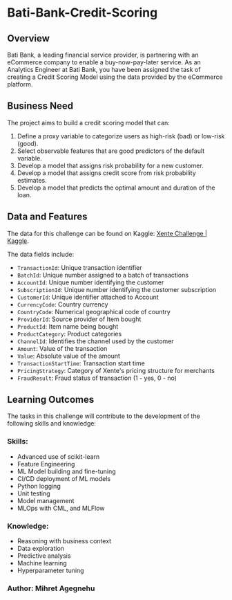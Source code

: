 # Bati-Bank-Credit-Scoring

## Overview

Bati Bank, a leading financial service provider, is partnering with an eCommerce company to enable a buy-now-pay-later service. As an Analytics Engineer at Bati Bank, you have been assigned the task of creating a Credit Scoring Model using the data provided by the eCommerce platform.

## Business Need

The project aims to build a credit scoring model that can:

1. Define a proxy variable to categorize users as high-risk (bad) or low-risk (good).
2. Select observable features that are good predictors of the default variable.
3. Develop a model that assigns risk probability for a new customer.
4. Develop a model that assigns credit score from risk probability estimates.
5. Develop a model that predicts the optimal amount and duration of the loan.

## Data and Features

The data for this challenge can be found on Kaggle: [Xente Challenge | Kaggle](https://www.kaggle.com/competitions/xente-challenge).

The data fields include:

- `TransactionId`: Unique transaction identifier
- `BatchId`: Unique number assigned to a batch of transactions
- `AccountId`: Unique number identifying the customer
- `SubscriptionId`: Unique number identifying the customer subscription
- `CustomerId`: Unique identifier attached to Account
- `CurrencyCode`: Country currency
- `CountryCode`: Numerical geographical code of country
- `ProviderId`: Source provider of Item bought
- `ProductId`: Item name being bought
- `ProductCategory`: Product categories
- `ChannelId`: Identifies the channel used by the customer
- `Amount`: Value of the transaction
- `Value`: Absolute value of the amount
- `TransactionStartTime`: Transaction start time
- `PricingStrategy`: Category of Xente's pricing structure for merchants
- `FraudResult`: Fraud status of transaction (1 - yes, 0 - no)

## Learning Outcomes

The tasks in this challenge will contribute to the development of the following skills and knowledge:

### Skills:
- Advanced use of scikit-learn
- Feature Engineering
- ML Model building and fine-tuning
- CI/CD deployment of ML models
- Python logging
- Unit testing
- Model management
- MLOps with CML, and MLFlow

### Knowledge:
- Reasoning with business context
- Data exploration
- Predictive analysis
- Machine learning
- Hyperparameter tuning

### Author: Mihret Agegnehu
